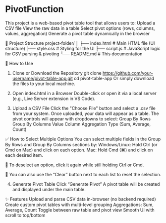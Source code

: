 # PivotFunction
This project is a web-based pivot table tool that allows users to:
Upload a CSV file
View the raw data in a table
Select pivot options (rows, columns, values, aggregation)
Generate a pivot table dynamically in the browser



📁 Project Structure
project-folder/
│
├── index.html        # Main HTML file (UI structure)
├── style.css         # Styling for the UI
├── script.js         # JavaScript logic for CSV parsing & pivoting
└── README.md         # This documentation



🚀 How to Use
1. Clone or Download the Repository
git clone https://github.com/your-username/pivot-table-app.git
cd pivot-table-app
Or simply download the files to your local machine.

2. Open index.html in a Browser
Double-click or open it via a local server (e.g., Live Server extension in VS Code).

3. Upload a CSV File
Click the "Choose File" button and select a .csv file from your system.
Once uploaded, your data will appear as a table.
The pivot controls will appear with dropdowns to select:
Group By Rows
Group By Columns
Value Column
Aggregation Type (Sum, Average, Count)



✅ How to Select Multiple Options
You can select multiple fields in the Group By Rows and Group By Columns sections by:
     Windows/Linux: Hold Ctrl (or Cmd on Mac) and click on each option.
     Mac: Hold Cmd (⌘) and click on each desired item.

📝 To deselect an option, click it again while still holding Ctrl or Cmd.

📎 You can also use the “Clear” button next to each list to reset the selection.

4. Generate Pivot Table
Click “Generate Pivot”
A pivot table will be created and displayed under the main table.

✨ Features
Upload and parse CSV data in-browser (no backend required)
Create custom pivot tables with multi-level grouping
Aggregations: Sum, Average, Count
Toggle between raw table and pivot view
Smooth UI with scroll to top/bottom
